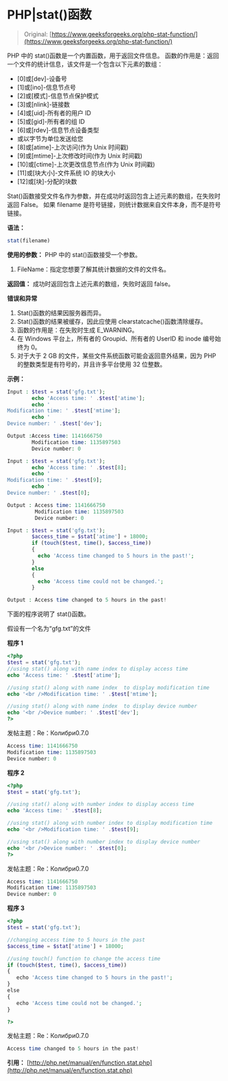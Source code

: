 # PHP|stat()函数

> Original: [https://www.geeksforgeeks.org/php-stat-function/](https://www.geeksforgeeks.org/php-stat-function/)

PHP 中的 stat()函数是一个内置函数，用于返回文件信息。 函数的作用是：返回一个文件的统计信息，该文件是一个包含以下元素的数组：

*   [0]或[dev]-设备号
*   [1]或[ino]-信息节点号
*   [2]或[模式]-信息节点保护模式
*   [3]或[nlink]-链接数
*   [4]或[uid]-所有者的用户 ID
*   [5]或[gid]-所有者的组 ID
*   [6]或[rdev]-信息节点设备类型
*   或以字节为单位发送给您
*   [8]或[atime]-上次访问(作为 Unix 时间戳)
*   [9]或[mtime]-上次修改时间(作为 Unix 时间戳)
*   [10]或[ctime]-上次更改信息节点(作为 Unix 时间戳)
*   [11]或[块大小]-文件系统 IO 的块大小
*   [12]或[块]-分配的块数

Stat()函数接受文件名作为参数，并在成功时返回包含上述元素的数组，在失败时返回 False。
如果 filename 是符号链接，则统计数据来自文件本身，而不是符号链接。

**语法：**

```php
stat(filename)
```

**使用的参数：**
PHP 中的 stat()函数接受一个参数。

1.  FileName：指定您想要了解其统计数据的文件的文件名。

**返回值：**
成功时返回包含上述元素的数组，失败时返回 false。

**错误和异常**

1.  Stat()函数的结果因服务器而异。
2.  Stat()函数的结果被缓存，因此应使用 clearstatcache()函数清除缓存。
3.  函数的作用是：在失败时生成 E_WARNING。
4.  在 Windows 平台上，所有者的 Groupid、所有者的 UserID 和 inode 编号始终为 0。
5.  对于大于 2 GB 的文件，某些文件系统函数可能会返回意外结果，因为 PHP 的整数类型是有符号的，并且许多平台使用 32 位整数。

**示例：**

```php
Input : $test = stat('gfg.txt');
        echo 'Access time: ' .$test['atime'];
        echo '
Modification time: ' .$test['mtime'];
        echo '
Device number: ' .$test['dev'];

Output :Access time: 1141666750
        Modification time: 1135897503
        Device number: 0

Input : $test = stat('gfg.txt');
        echo 'Access time: ' .$test[8];
        echo '
Modification time: ' .$test[9];
        echo '
Device number: ' .$test[0];

Output : Access time: 1141666750
         Modification time: 1135897503
         Device number: 0

Input : $test = stat('gfg.txt');
        $access_time = $stat['atime'] + 18000;
        if (touch($test, time(), $access_time)) 
        {
          echo 'Access time changed to 5 hours in the past!';
        } 
        else 
        {
          echo 'Access time could not be changed.';
        }

Output : Access time changed to 5 hours in the past!

```

下面的程序说明了 stat()函数。

假设有一个名为“gfg.txt”的文件

**程序 1**

```php
<?php
$test = stat('gfg.txt');
//using stat() along with name index to display access time
echo 'Access time: ' .$test['atime'];

//using stat() along with name index  to display modification time
echo '<br />Modification time: ' .$test['mtime'];

//using stat() along with name index  to display device number
echo '<br />Device number: ' .$test['dev'];
?>
```

发帖主题：Re：Колибри0.7.0

```php
Access time: 1141666750
Modification time: 1135897503
Device number: 0

```

**程序 2**

```php
<?php
$test = stat('gfg.txt');

//using stat() along with number index to display access time
echo 'Access time: ' .$test[8];

//using stat() along with number index to display modification time
echo '<br />Modification time: ' .$test[9];

//using stat() along with number index to display device number
echo '<br />Device number: ' .$test[0];
?>
```

发帖主题：Re：Колибри0.7.0

```php
Access time: 1141666750
Modification time: 1135897503
Device number: 0

```

**程序 3**

```php
<?php
$test = stat('gfg.txt');

//changing access time to 5 hours in the past
$access_time = $stat['atime'] + 18000;

//using touch() function to change the access time
if (touch($test, time(), $access_time)) 
{
   echo 'Access time changed to 5 hours in the past!';
} 
else 
{
   echo 'Access time could not be changed.';
}

?>
```

发帖主题：Re：Колибри0.7.0

```php
Access time changed to 5 hours in the past!

```

**引用：**
[http://php.net/manual/en/function.stat.php](http://php.net/manual/en/function.stat.php)